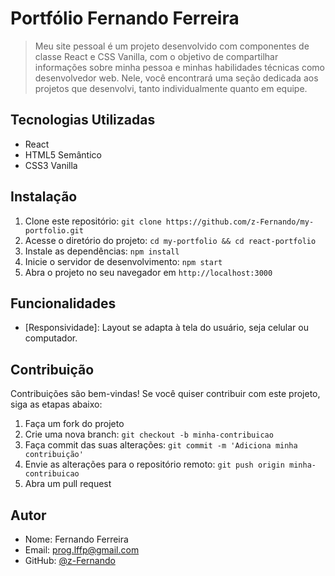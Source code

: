 # Portfólio Fernando Ferreira

> Meu site pessoal é um projeto desenvolvido com componentes de classe React e CSS Vanilla, com o objetivo de compartilhar informações sobre minha pessoa e minhas habilidades técnicas como desenvolvedor web. Nele, você encontrará uma seção dedicada aos projetos que desenvolvi, tanto individualmente quanto em equipe.

## Tecnologias Utilizadas

- React
- HTML5 Semântico
- CSS3 Vanilla

## Instalação

1. Clone este repositório: `git clone https://github.com/z-Fernando/my-portfolio.git`
2. Acesse o diretório do projeto: `cd my-portfolio && cd react-portfolio`
3. Instale as dependências: `npm install`
4. Inicie o servidor de desenvolvimento: `npm start`
5. Abra o projeto no seu navegador em `http://localhost:3000`

## Funcionalidades

- [Responsividade]: Layout se adapta à tela do usuário, seja celular ou computador.

<!-- ## Screenshots

![Screenshot 1](caminho-para-imagem-1.png)
![Screenshot 2](caminho-para-imagem-2.png) -->

## Contribuição

Contribuições são bem-vindas! Se você quiser contribuir com este projeto, siga as etapas abaixo:

1. Faça um fork do projeto
2. Crie uma nova branch: `git checkout -b minha-contribuicao`
3. Faça commit das suas alterações: `git commit -m 'Adiciona minha contribuição'`
4. Envie as alterações para o repositório remoto: `git push origin minha-contribuicao`
5. Abra um pull request

## Autor

- Nome: Fernando Ferreira
- Email: prog.lffp@gmail.com
- GitHub: [@z-Fernando](https://github.com/z-Fernando)

